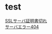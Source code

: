 # test
[SSLサーバ証明書切れ](https://pap3.idmng.jp "SSLサーバ証明書切れ")  
[サーバエラー404](https://github.com/formula28/test/edit/master/README "サーバエラー404")  
